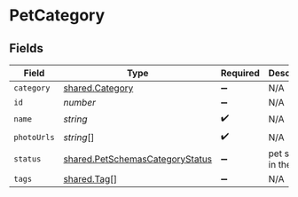 # PetCategory


## Fields

| Field                                                                                     | Type                                                                                      | Required                                                                                  | Description                                                                               | Example                                                                                   |
| ----------------------------------------------------------------------------------------- | ----------------------------------------------------------------------------------------- | ----------------------------------------------------------------------------------------- | ----------------------------------------------------------------------------------------- | ----------------------------------------------------------------------------------------- |
| `category`                                                                                | [shared.Category](../../../sdk/models/shared/category.md)                                 | :heavy_minus_sign:                                                                        | N/A                                                                                       |                                                                                           |
| `id`                                                                                      | *number*                                                                                  | :heavy_minus_sign:                                                                        | N/A                                                                                       | 10                                                                                        |
| `name`                                                                                    | *string*                                                                                  | :heavy_check_mark:                                                                        | N/A                                                                                       | doggie                                                                                    |
| `photoUrls`                                                                               | *string*[]                                                                                | :heavy_check_mark:                                                                        | N/A                                                                                       |                                                                                           |
| `status`                                                                                  | [shared.PetSchemasCategoryStatus](../../../sdk/models/shared/petschemascategorystatus.md) | :heavy_minus_sign:                                                                        | pet status in the store                                                                   |                                                                                           |
| `tags`                                                                                    | [shared.Tag](../../../sdk/models/shared/tag.md)[]                                         | :heavy_minus_sign:                                                                        | N/A                                                                                       |                                                                                           |
